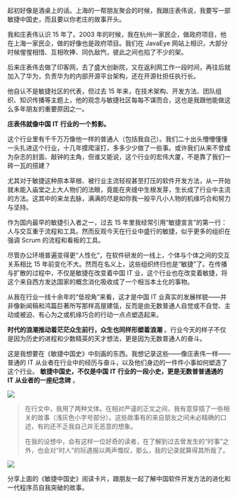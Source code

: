 起初好像是酒桌上的话。上海的一帮朋友聚会的时候，我跟庄表伟说，我要写一部敏捷中国史，而且要以你老庄的故事开头。

我和庄表伟认识 15 年了。2003 年的时候，我在杭州一家民企，做政府项目，他在上海一家民企，做的好像也是政府项目。我们在 JavaEye
网站上相识，大部分时候惺惺相惜、互相吹捧、同仇敌忾，彼此之间也掐了不少的架。

后来庄表伟去做了印客网，去了盛大创新院，又在返利网工作一段时间，再往后就加入了华为，负责华为的内部开源平台架构，还在开源社担任执行长。

他自认不是敏捷社区的代表，但过去 15
年来，在技术架构、开发方法、团队组织、知识传播等主题上，他的观念与敏捷社区每每不谋而合，这也是我跟他能做这么多年朋友的重要原因之一。

**庄表伟就像中国** **IT** **行业的一个剪影。**

这个行业里有千千万万像他一样的普通人（包括我自己）。我们二十出头懵懵懂懂一头扎进这个行业，十几年摸爬滚打，多多少少做了一些事。或许我们从来不曾成为杂志的封面、敲钟的主角，但谁又能说，这个行业的宏伟大厦，不是靠了我们一砖一瓦的搭建？

尤其对于敏捷这种原本草根、被行业主流轻视甚至打压的软件开发方法，从一开始就未能入庙堂之上大人物们的法眼，竟能在夹缝中生根发芽，生长成了行业中主流的方法。这其中的来龙去脉，满满的尽是如你我一般平凡小人物的机缘巧合和努力与坚持。

作为国内最早的敏捷引入者之一，过去 15 年里我经常引用“敏捷宣言”的第一行：人与交互重于流程和工具。然而反观今天在行业中盛行的敏捷，似乎更多的组织在强调
Scrum 的流程和看板的工具。

尽管办公环境普遍变得更“人性化”，在软件研发的一线上，个体与个体之间的交互关系相比 15
年前变化不大。然而在名义上，这些组织终归也是“敏捷”了。在传播与扩散的过程中，不仅是敏捷在改变着中国 IT
业，这个行业也在改变着敏捷，将这个来自西方发达国家的概念消化吸收成了一个相当本土化的事物。

从我在行业一线十余年的“低视角”来看，这才是中国 IT
业真实的发展样貌——并非像新闻稿和鸿篇巨著所写那样高屋建瓴，反而是由无数普通人自觉或不自觉、主动或被迫、有心为之或机缘巧合的行动一点点塑造起来。

**时代的浪潮推动着茫茫众生前行，众生也同样形塑着浪潮** 。行业今天的样子不仅是因为历史的进程和少数精英的天才想法，更是因为无数普通人的奋斗。

这是我想要在《敏捷中国史》中刻画的东西。我想记录这些——像庄表伟一样——普通的 IT
从业者在行业中的经历与奋斗，以及他们身边的一件件小事如何塑造了这个行业。 **敏捷中国史，不仅是中国** **IT**
**行业的一段小史，更是无数普普通通的** **IT** **从业者的一座纪念碑** 。

![](https://images.gitbook.cn/5d37db90-3066-11e9-8f0e-e3c20e76ed5c)

>
> 在行文中，我用了两种文体。在相对严谨的正文之间，我有意穿插了一些相关的故事（浅灰色小字号部分）。这些故事有的来自朋友之间未必精确的口述，有的还不乏我自己并无恶意的想象。
>
> 在我的设想中，会有这样一位好奇的读者，在了解到过去曾发生的“时事”之外，也会对“时人”的际遇报以两声慨叹，那么，我的记录就算得其所哉了。

![](https://images.gitbook.cn/552da3e0-3524-11e9-af4a-bd2de5905629)

分享上面的《敏捷中国史》阅读卡片，跟朋友一起了解中国软件开发方法的进化和一代程序员自我突破的故事。

